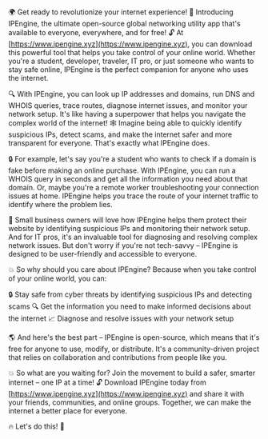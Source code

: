 🌍 Get ready to revolutionize your internet experience! 🚀 Introducing IPEngine, the ultimate open-source global networking utility app that's available to everyone, everywhere, and for free! 🔓 At [https://www.ipengine.xyz](https://www.ipengine.xyz), you can download this powerful tool that helps you take control of your online world. Whether you're a student, developer, traveler, IT pro, or just someone who wants to stay safe online, IPEngine is the perfect companion for anyone who uses the internet.

🔍 With IPEngine, you can look up IP addresses and domains, run DNS and WHOIS queries, trace routes, diagnose internet issues, and monitor your network setup. It's like having a superpower that helps you navigate the complex world of the internet! 🕸️ Imagine being able to quickly identify suspicious IPs, detect scams, and make the internet safer and more transparent for everyone. That's exactly what IPEngine does.

🔒 For example, let's say you're a student who wants to check if a domain is fake before making an online purchase. With IPEngine, you can run a WHOIS query in seconds and get all the information you need about that domain. Or, maybe you're a remote worker troubleshooting your connection issues at home. IPEngine helps you trace the route of your internet traffic to identify where the problem lies.

🏢 Small business owners will love how IPEngine helps them protect their website by identifying suspicious IPs and monitoring their network setup. And for IT pros, it's an invaluable tool for diagnosing and resolving complex network issues. But don't worry if you're not tech-savvy – IPEngine is designed to be user-friendly and accessible to everyone.

💥 So why should you care about IPEngine? Because when you take control of your online world, you can:

🔒 Stay safe from cyber threats by identifying suspicious IPs and detecting scams
🔍 Get the information you need to make informed decisions about the internet
📈 Diagnose and resolve issues with your network setup

🌎 And here's the best part – IPEngine is open-source, which means that it's free for anyone to use, modify, or distribute. It's a community-driven project that relies on collaboration and contributions from people like you.

💥 So what are you waiting for? Join the movement to build a safer, smarter internet – one IP at a time! 🔓 Download IPEngine today from [https://www.ipengine.xyz](https://www.ipengine.xyz) and share it with your friends, communities, and online groups. Together, we can make the internet a better place for everyone.

🔥 Let's do this! 🚀